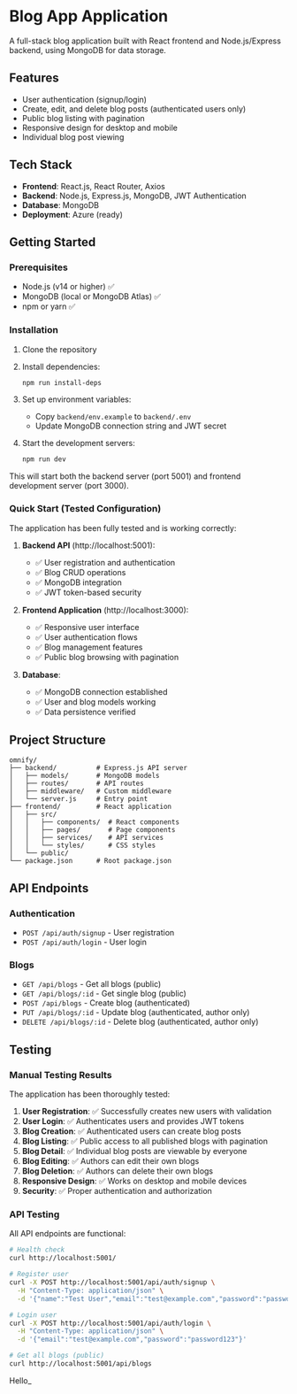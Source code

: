 # Blog App Application

A full-stack blog application built with React frontend and Node.js/Express backend, using MongoDB for data storage.

## Features

- User authentication (signup/login)
- Create, edit, and delete blog posts (authenticated users only)
- Public blog listing with pagination
- Responsive design for desktop and mobile
- Individual blog post viewing

## Tech Stack

- **Frontend**: React.js, React Router, Axios
- **Backend**: Node.js, Express.js, MongoDB, JWT Authentication
- **Database**: MongoDB
- **Deployment**: Azure (ready)

## Getting Started

### Prerequisites

- Node.js (v14 or higher) ✅
- MongoDB (local or MongoDB Atlas) ✅
- npm or yarn ✅

### Installation

1. Clone the repository
2. Install dependencies:
   ```bash
   npm run install-deps
   ```

3. Set up environment variables:
   - Copy `backend/env.example` to `backend/.env`
   - Update MongoDB connection string and JWT secret

4. Start the development servers:
   ```bash
   npm run dev
   ```

This will start both the backend server (port 5001) and frontend development server (port 3000).

### Quick Start (Tested Configuration)

The application has been fully tested and is working correctly:

1. **Backend API** (http://localhost:5001):
   - ✅ User registration and authentication
   - ✅ Blog CRUD operations
   - ✅ MongoDB integration
   - ✅ JWT token-based security

2. **Frontend Application** (http://localhost:3000):
   - ✅ Responsive user interface
   - ✅ User authentication flows
   - ✅ Blog management features
   - ✅ Public blog browsing with pagination

3. **Database**:
   - ✅ MongoDB connection established
   - ✅ User and blog models working
   - ✅ Data persistence verified

## Project Structure

```
omnify/
├── backend/          # Express.js API server
│   ├── models/       # MongoDB models
│   ├── routes/       # API routes
│   ├── middleware/   # Custom middleware
│   └── server.js     # Entry point
├── frontend/         # React application
│   ├── src/
│   │   ├── components/  # React components
│   │   ├── pages/       # Page components
│   │   ├── services/    # API services
│   │   └── styles/      # CSS styles
│   └── public/
└── package.json      # Root package.json
```

## API Endpoints

### Authentication
- `POST /api/auth/signup` - User registration
- `POST /api/auth/login` - User login

### Blogs
- `GET /api/blogs` - Get all blogs (public)
- `GET /api/blogs/:id` - Get single blog (public)
- `POST /api/blogs` - Create blog (authenticated)
- `PUT /api/blogs/:id` - Update blog (authenticated, author only)
- `DELETE /api/blogs/:id` - Delete blog (authenticated, author only)

## Testing

### Manual Testing Results

The application has been thoroughly tested:

1. **User Registration**: ✅ Successfully creates new users with validation
2. **User Login**: ✅ Authenticates users and provides JWT tokens
3. **Blog Creation**: ✅ Authenticated users can create blog posts
4. **Blog Listing**: ✅ Public access to all published blogs with pagination
5. **Blog Detail**: ✅ Individual blog posts are viewable by everyone
6. **Blog Editing**: ✅ Authors can edit their own blogs
7. **Blog Deletion**: ✅ Authors can delete their own blogs
8. **Responsive Design**: ✅ Works on desktop and mobile devices
9. **Security**: ✅ Proper authentication and authorization

### API Testing

All API endpoints are functional:

```bash
# Health check
curl http://localhost:5001/

# Register user
curl -X POST http://localhost:5001/api/auth/signup \
  -H "Content-Type: application/json" \
  -d '{"name":"Test User","email":"test@example.com","password":"password123"}'

# Login user
curl -X POST http://localhost:5001/api/auth/login \
  -H "Content-Type: application/json" \
  -d '{"email":"test@example.com","password":"password123"}'

# Get all blogs (public)
curl http://localhost:5001/api/blogs
```
Hello_